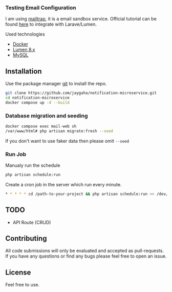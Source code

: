 ### Testing Email Configuration

I am using [mailtrap](https://mailtrap.io/), it is a email sandbox service. Official tutorial can be found [here](https://mailtrap.io/blog/send-email-in-laravel/) to integrate with Larave/Lumen.

Used technologies

* [Docker](https://www.docker.com/)
* [Lumen 8.x](https://lumen.laravel.com/)
* [MySQL](https://www.mysql.com/)

## Installation

Use the package manager [git](https://git-scm.com/downloads) to install the repo.

```bash
git clone https://github.com/jaygaha/notification-microservice.git
cd notification-microservice
docker compose up -d --build
```

### Database migration and seeding

```bash
docker compose exec mail-web sh
/var/www/html# php artisan migrate:fresh --seed
```

If you don't want to use faker data then please omit ``` --seed ```

### Run Job

Manualy run the schedule

```bash
php artisan schedule:run
```

Create a cron job in the server which run every minute.

```bash
* * * * * cd /path-to-your-project && php artisan schedule:run >> /dev/null 2>&1
```

## TODO

* API Route (CRUD)

## Contributing

All code submissions will only be evaluated and accepted as pull-requests. If you have any questions or find any bugs please feel free to open an issue.

## License

Feel free to use.